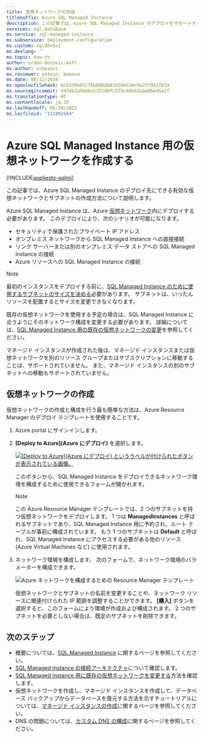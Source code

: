 ```yaml
---
title: 仮想ネットワークの作成
titleSuffix: Azure SQL Managed Instance
description: この記事では、Azure SQL Managed Instance のデプロイをサポートするように構成された仮想ネットワークの作成方法について説明します。
services: sql-database
ms.service: sql-managed-instance
ms.subservice: deployment-configuration
ms.custom: sqldbrb=1
ms.devlang: ''
ms.topic: how-to
author: srdan-bozovic-msft
ms.author: srbozovi
ms.reviewer: sstein, bonova
ms.date: 09/12/2019
ms.openlocfilehash: bcb1d9a81cfbb606abd1b594524c0a2ff932fb19
ms.sourcegitcommit: 34feb2a5bdba1351d9fc375c46e62aa40bbd5a1f
ms.translationtype: HT
ms.contentlocale: ja-JP
ms.lasthandoff: 06/10/2021
ms.locfileid: "111892564"
---
```

# <a name="create-a-virtual-network-for-azure-sql-managed-instance"></a>Azure SQL Managed Instance 用の仮想ネットワークを作成する
[!INCLUDE[appliesto-sqlmi](../includes/appliesto-sqlmi.md)]

この記事では、Azure SQL Managed Instance のデプロイ先にできる有効な仮想ネットワークとサブネットの作成方法について説明します。

Azure SQL Managed Instance は、Azure [仮想ネットワーク](../../virtual-network/virtual-networks-overview.md)内にデプロイする必要があります。 このデプロイにより、次のシナリオが可能になります。

- セキュリティで保護されたプライベート IP アドレス
- オンプレミス ネットワークから SQL Managed Instance への直接接続
- リンク サーバーまたは別のオンプレミス データ ストアへの SQL Managed Instance の接続
- Azure リソースへの SQL Managed Instance の接続  

> [!NOTE]
> 最初のインスタンスをデプロイする前に、[SQL Managed Instance のために使用するサブネットのサイズを決める](vnet-subnet-determine-size.md)必要があります。 サブネットは、いったんリソースを配置するとサイズを変更できなくなります。
>
> 既存の仮想ネットワークを使用する予定の場合は、SQL Managed Instance に合うようにそのネットワーク構成を変更する必要があります。 詳細については、[SQL Managed Instance 用の既存の仮想ネットワークの変更](vnet-existing-add-subnet.md)を参照してください。
>
> マネージド インスタンスが作成された後は、マネージド インスタンスまたは仮想ネットワークを別のリソース グループまたはサブスクリプションに移動することは、サポートされていません。  また、マネージド インスタンスの別のサブネットへの移動もサポートされていません。
>

## <a name="create-a-virtual-network"></a>仮想ネットワークの作成

仮想ネットワークの作成と構成を行う最も簡単な方法は、Azure Resource Manager のデプロイ テンプレートを使用することです。

1. Azure portal にサインインします。

2. **[Deploy to Azure]\(Azure にデプロイ\)** を選択します。

   [![[Deploy to Azure]\(Azure にデプロイ\) というラベルが付けられたボタンが表示されている画像。](https://azuredeploy.net/deploybutton.png)](https://portal.azure.com/#create/Microsoft.Template/uri/https%3A%2F%2Fraw.githubusercontent.com%2FAzure%2Fazure-quickstart-templates%2Fmaster%2Fquickstarts%2Fmicrosoft.sql%2Fsql-managed-instance-azure-environment%2Fazuredeploy.json)

   このボタンから、SQL Managed Instance をデプロイできるネットワーク環境を構成するために使用できるフォームが開かれます。

   > [!Note]
   > この Azure Resource Manager テンプレートでは、2 つのサブネットを持つ仮想ネットワークをデプロイします。 1 つは **ManagedInstances** と呼ばれるサブネットであり、SQL Managed Instance 用に予約され、ルート テーブルが事前に構成されています。 もう 1 つのサブネットは **Default** と呼ばれ、SQL Managed Instance にアクセスする必要がある他のリソース (Azure Virtual Machines など) に使用されます。

3. ネットワーク環境を構成します。 次のフォームで、ネットワーク環境のパラメーターを構成できます。

   ![Azure ネットワークを構成するための Resource Manager テンプレート](./media/virtual-network-subnet-create-arm-template/create-mi-network-arm.png)

   仮想ネットワークとサブネットの名前を変更することや、ネットワーク リソースに関連付けられた IP 範囲を調整することができます。 **[購入]** ボタンを選択すると、このフォームにより環境が作成および構成されます。 2 つのサブネットを必要としない場合は、既定のサブネットを削除できます。

## <a name="next-steps"></a>次のステップ

- 概要については、[SQL Managed Instance](sql-managed-instance-paas-overview.md) に関するページを参照してください。
- [SQL Managed Instance の接続アーキテクチャ](connectivity-architecture-overview.md)について確認します。
- [SQL Managed Instance 用に既存の仮想ネットワークを変更する](vnet-existing-add-subnet.md)方法を確認します。
- 仮想ネットワークを作成し、マネージド インスタンスを作成して、データベース バックアップからデータベースを復元する方法を示すチュートリアルについては、[マネージド インスタンスの作成](instance-create-quickstart.md)に関するページを参照してください。
- DNS の問題については、[カスタム DNS の構成](custom-dns-configure.md)に関するページを参照してください。
